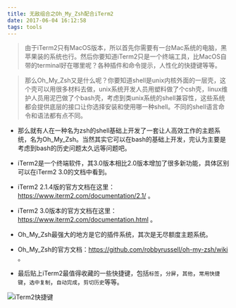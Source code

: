 ```yaml
---
title: 无敌组合之Oh_My_Zsh配合iTerm2
date: 2017-06-04 16:12:58
tags: tools
---
```


> 由于iTerm2只有MacOS版本，所以首先你需要有一台Mac系统的电脑，黑苹果装的系统也行。然后你要知道iTerm2只是一个终端工具，比MacOS自带的terminal好在哪里呢？各种插件和命令提示，人性化的快捷键等等。

> 那么Oh_My_Zsh又是什么呢？你要知道shell是unix内核外面的一层壳，这个壳可以用很多材料去做，unix系统开发人员用塑料做了个csh壳，linux维护人员用泥巴做了个bash壳，考虑到类unix系统的shell兼容性，这些系统都会提供底层的接口让你选择安装和使用哪一种shell。不同的shell语言命令和语法都有点不同。

<!-- more -->

- 那么就有人在一种名为zsh的shell基础上开发了一套让人高效工作的主题系统，名为Oh_My_Zsh。当然其实它可以在bash的基础上开发，完认为主要是考虑到bash的历史问题太久远等问题吧。

- iTerm2是一个终端软件，其3.0版本相比2.0版本增加了很多新功能，具体区别可以在iTerm2 3.0的文档中看到。

- iTerm2 2.1.4版的官方文档在这里：https://www.iterm2.com/documentation/2.1/ 。

- iTerm2 3.0版本的官方文档在这里：https://www.iterm2.com/documentation.html 。

- Oh_My_Zsh最强大的地方是它的插件系统，其次是无尽额度主题系统。

- Oh_My_Zsh的官方文档：https://github.com/robbyrussell/oh-my-zsh/wiki 。

- 最后贴上iTerm2最值得收藏的一些快捷键，包括`标签`，`分屏`，`其他`，`常用快捷键`，`选中复制`，`自动完成`，`剪切历史`等等。

![iTerm2快捷键](http://upload-images.jianshu.io/upload_images/3995745-ceddf809923385aa.jpg?imageMogr2/auto-orient/strip%7CimageView2/2/w/1440/q/50)



